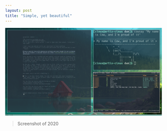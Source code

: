 ```yaml
---
layout: post
title: "Simple, yet beautiful"
---
```


	
![ScreenShot](https://raw.githubusercontent.com/mrhieu059/dwm/master/2020-12-20_1920x1080.png)

> Screenshot of 2020
